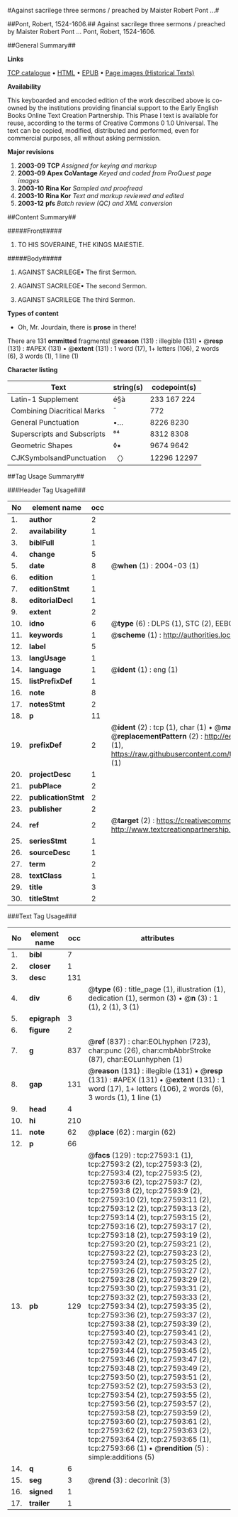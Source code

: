 #Against sacrilege three sermons / preached by Maister Robert Pont ...#

##Pont, Robert, 1524-1606.##
Against sacrilege three sermons / preached by Maister Robert Pont ...
Pont, Robert, 1524-1606.

##General Summary##

**Links**

[TCP catalogue](http://www.ota.ox.ac.uk/tcp/)  • 
[HTML](http://tei.it.ox.ac.uk/tcp/Texts-HTML/free/A09/A09838.html)  • 
[EPUB](http://tei.it.ox.ac.uk/tcp/Texts-EPUB/free/A09/A09838.epub) • 
[Page images (Historical Texts)](https://data.historicaltexts.jisc.ac.uk/view?pubId=eebo-24369959e&pageId=eebo-24369959e-27593-1)

**Availability**

This keyboarded and encoded edition of the
	       work described above is co-owned by the institutions
	       providing financial support to the Early English Books
	       Online Text Creation Partnership. This Phase I text is
	       available for reuse, according to the terms of Creative
	       Commons 0 1.0 Universal. The text can be copied,
	       modified, distributed and performed, even for
	       commercial purposes, all without asking permission.

**Major revisions**

1. __2003-09__ __TCP__ *Assigned for keying and markup*
1. __2003-09__ __Apex CoVantage__ *Keyed and coded from ProQuest page images*
1. __2003-10__ __Rina Kor__ *Sampled and proofread*
1. __2003-10__ __Rina Kor__ *Text and markup reviewed and edited*
1. __2003-12__ __pfs__ *Batch review (QC) and XML conversion*

##Content Summary##

#####Front#####

1. TO HIS SOVERAINE, THE KINGS MAIESTIE.

#####Body#####

1. AGAINST SACRILEGE▪ The first Sermon.

1. AGAINST SACRILEGE▪ The second Sermon.

1. AGAINST SACRILEGE The third Sermon.

**Types of content**

  * Oh, Mr. Jourdain, there is **prose** in there!

There are 131 **ommitted** fragments! 
 @__reason__ (131) : illegible (131)  •  @__resp__ (131) : #APEX (131)  •  @__extent__ (131) : 1 word (17), 1+ letters (106), 2 words (6), 3 words (1), 1 line (1)

**Character listing**


|Text|string(s)|codepoint(s)|
|---|---|---|
|Latin-1 Supplement|é§à|233 167 224|
|Combining             Diacritical Marks|̄|772|
|General Punctuation|•…|8226 8230|
|Superscripts             and Subscripts|⁸⁴|8312 8308|
|Geometric Shapes|◊▪|9674 9642|
|CJKSymbolsandPunctuation|〈〉|12296 12297|

##Tag Usage Summary##

###Header Tag Usage###

|No|element name|occ|attributes|
|---|---|---|---|
|1.|__author__|2||
|2.|__availability__|1||
|3.|__biblFull__|1||
|4.|__change__|5||
|5.|__date__|8| @__when__ (1) : 2004-03 (1)|
|6.|__edition__|1||
|7.|__editionStmt__|1||
|8.|__editorialDecl__|1||
|9.|__extent__|2||
|10.|__idno__|6| @__type__ (6) : DLPS (1), STC (2), EEBO-CITATION (1), OCLC (1), VID (1)|
|11.|__keywords__|1| @__scheme__ (1) : http://authorities.loc.gov/ (1)|
|12.|__label__|5||
|13.|__langUsage__|1||
|14.|__language__|1| @__ident__ (1) : eng (1)|
|15.|__listPrefixDef__|1||
|16.|__note__|8||
|17.|__notesStmt__|2||
|18.|__p__|11||
|19.|__prefixDef__|2| @__ident__ (2) : tcp (1), char (1)  •  @__matchPattern__ (2) : ([0-9\-]+):([0-9IVX]+) (1), (.+) (1)  •  @__replacementPattern__ (2) : http://eebo.chadwyck.com/downloadtiff?vid=$1&page=$2 (1), https://raw.githubusercontent.com/textcreationpartnership/Texts/master/tcpchars.xml#$1 (1)|
|20.|__projectDesc__|1||
|21.|__pubPlace__|2||
|22.|__publicationStmt__|2||
|23.|__publisher__|2||
|24.|__ref__|2| @__target__ (2) : https://creativecommons.org/publicdomain/zero/1.0/ (1), http://www.textcreationpartnership.org/docs/. (1)|
|25.|__seriesStmt__|1||
|26.|__sourceDesc__|1||
|27.|__term__|2||
|28.|__textClass__|1||
|29.|__title__|3||
|30.|__titleStmt__|2||


###Text Tag Usage###

|No|element name|occ|attributes|
|---|---|---|---|
|1.|__bibl__|7||
|2.|__closer__|1||
|3.|__desc__|131||
|4.|__div__|6| @__type__ (6) : title_page (1), illustration (1), dedication (1), sermon (3)  •  @__n__ (3) : 1 (1), 2 (1), 3 (1)|
|5.|__epigraph__|3||
|6.|__figure__|2||
|7.|__g__|837| @__ref__ (837) : char:EOLhyphen (723), char:punc (26), char:cmbAbbrStroke (87), char:EOLunhyphen (1)|
|8.|__gap__|131| @__reason__ (131) : illegible (131)  •  @__resp__ (131) : #APEX (131)  •  @__extent__ (131) : 1 word (17), 1+ letters (106), 2 words (6), 3 words (1), 1 line (1)|
|9.|__head__|4||
|10.|__hi__|210||
|11.|__note__|62| @__place__ (62) : margin (62)|
|12.|__p__|66||
|13.|__pb__|129| @__facs__ (129) : tcp:27593:1 (1), tcp:27593:2 (2), tcp:27593:3 (2), tcp:27593:4 (2), tcp:27593:5 (2), tcp:27593:6 (2), tcp:27593:7 (2), tcp:27593:8 (2), tcp:27593:9 (2), tcp:27593:10 (2), tcp:27593:11 (2), tcp:27593:12 (2), tcp:27593:13 (2), tcp:27593:14 (2), tcp:27593:15 (2), tcp:27593:16 (2), tcp:27593:17 (2), tcp:27593:18 (2), tcp:27593:19 (2), tcp:27593:20 (2), tcp:27593:21 (2), tcp:27593:22 (2), tcp:27593:23 (2), tcp:27593:24 (2), tcp:27593:25 (2), tcp:27593:26 (2), tcp:27593:27 (2), tcp:27593:28 (2), tcp:27593:29 (2), tcp:27593:30 (2), tcp:27593:31 (2), tcp:27593:32 (2), tcp:27593:33 (2), tcp:27593:34 (2), tcp:27593:35 (2), tcp:27593:36 (2), tcp:27593:37 (2), tcp:27593:38 (2), tcp:27593:39 (2), tcp:27593:40 (2), tcp:27593:41 (2), tcp:27593:42 (2), tcp:27593:43 (2), tcp:27593:44 (2), tcp:27593:45 (2), tcp:27593:46 (2), tcp:27593:47 (2), tcp:27593:48 (2), tcp:27593:49 (2), tcp:27593:50 (2), tcp:27593:51 (2), tcp:27593:52 (2), tcp:27593:53 (2), tcp:27593:54 (2), tcp:27593:55 (2), tcp:27593:56 (2), tcp:27593:57 (2), tcp:27593:58 (2), tcp:27593:59 (2), tcp:27593:60 (2), tcp:27593:61 (2), tcp:27593:62 (2), tcp:27593:63 (2), tcp:27593:64 (2), tcp:27593:65 (1), tcp:27593:66 (1)  •  @__rendition__ (5) : simple:additions (5)|
|14.|__q__|6||
|15.|__seg__|3| @__rend__ (3) : decorInit (3)|
|16.|__signed__|1||
|17.|__trailer__|1||
